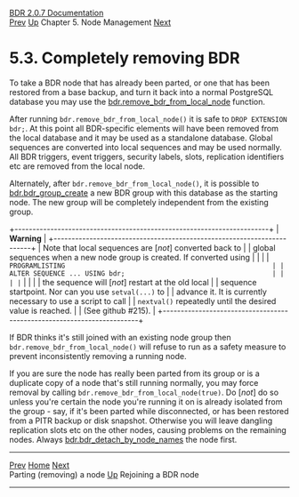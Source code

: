   [BDR 2.0.7 Documentation](README.md)                                                                                                                       
  [Prev](node-management-removing.md "Parting (removing) a node")   [Up](node-management.md)    Chapter 5. Node Management    [Next](node-management-rejoining.md "Rejoining a BDR node")  


# 5.3. Completely removing BDR

To take a BDR node that has already been parted, or one that has been
restored from a base backup, and turn it back into a normal PostgreSQL
database you may use the
[bdr.remove_bdr_from_local_node](functions-node-mgmt.md#FUNCTION-BDR-REMOVE-BDR-FROM-LOCAL-NODE)
function.

After running `bdr.remove_bdr_from_local_node()` it is safe to
`DROP EXTENSION bdr;`. At this point all BDR-specific elements
will have been removed from the local database and it may be used as a
standalone database. Global sequences are converted into local sequences
and may be used normally. All BDR triggers, event triggers, security
labels, slots, replication identifiers etc are removed from the local
node.

Alternately, after `bdr.remove_bdr_from_local_node()`, it is
possible to
[bdr.bdr_group_create](functions-node-mgmt.md#FUNCTION-BDR-GROUP-CREATE)
a new BDR group with this database as the starting node. The new group
will be completely independent from the existing group.

+-----------------------------------------------------------------------+
| **Warning**                                                           |
+-----------------------------------------------------------------------+
| Note that local sequences are [*not*] converted back to    |
| global sequences when a new node group is created. If converted using |
|                                                                       |
| ``` PROGRAMLISTING                                                    |
|     ALTER SEQUENCE ... USING bdr;                                     |
|                                                                       |
| ```                                                                   |
|                                                                       |
| the sequence will [*not*] restart at the old local         |
| sequence startpoint. Nor can you use `setval(...)` to      |
| advance it. It is currently necessary to use a script to call         |
| `nextval()` repeatedly until the desired value is reached. |
| (See github #215).                                                    |
+-----------------------------------------------------------------------+

If BDR thinks it\'s still joined with an existing node group then
`bdr.remove_bdr_from_local_node()` will refuse to run as a
safety measure to prevent inconsistently removing a running node.

If you are sure the node has really been parted from its group or is a
duplicate copy of a node that\'s still running normally, you may force
removal by calling `bdr.remove_bdr_from_local_node(true)`. Do
[*not*] do so unless you\'re certain the node you\'re running
it on is already isolated from the group - say, if it\'s been parted
while disconnected, or has been restored from a PITR backup or disk
snapshot. Otherwise you will leave dangling replication slots etc on the
other nodes, causing problems on the remaining nodes. Always
[bdr.bdr_detach_by_node_names](functions-node-mgmt.md#FUNCTION-BDR-DETACH-BY-NODE-NAMES)
the node first.



  ------------------------------------------------------ ------------------------------------------- -------------------------------------------------------
  [Prev](node-management-removing.md)        [Home](README.md)        [Next](node-management-rejoining.md)  
  Parting (removing) a node                               [Up](node-management.md)                                     Rejoining a BDR node
  ------------------------------------------------------ ------------------------------------------- -------------------------------------------------------
